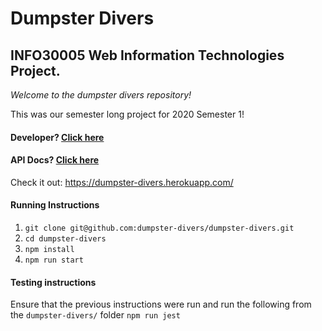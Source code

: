 # Dumpster Divers

## INFO30005 Web Information Technologies Project.

_Welcome to the dumpster divers repository!_

This was our semester long project for 2020 Semester 1!

#### Developer? [Click here](./devREADME.md)

#### API Docs? [Click here](./apiREADME.md)

Check it out:
https://dumpster-divers.herokuapp.com/

#### Running Instructions
1. `git clone git@github.com:dumpster-divers/dumpster-divers.git`
2. `cd dumpster-divers`
3. `npm install`
4. `npm run start`

#### Testing instructions

Ensure that the previous instructions were run and run the following from the `dumpster-divers/` folder
`npm run jest`


